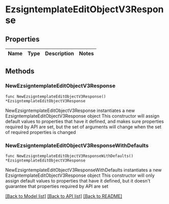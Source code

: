 # EzsigntemplateEditObjectV3Response

## Properties

Name | Type | Description | Notes
------------ | ------------- | ------------- | -------------

## Methods

### NewEzsigntemplateEditObjectV3Response

`func NewEzsigntemplateEditObjectV3Response() *EzsigntemplateEditObjectV3Response`

NewEzsigntemplateEditObjectV3Response instantiates a new EzsigntemplateEditObjectV3Response object
This constructor will assign default values to properties that have it defined,
and makes sure properties required by API are set, but the set of arguments
will change when the set of required properties is changed

### NewEzsigntemplateEditObjectV3ResponseWithDefaults

`func NewEzsigntemplateEditObjectV3ResponseWithDefaults() *EzsigntemplateEditObjectV3Response`

NewEzsigntemplateEditObjectV3ResponseWithDefaults instantiates a new EzsigntemplateEditObjectV3Response object
This constructor will only assign default values to properties that have it defined,
but it doesn't guarantee that properties required by API are set


[[Back to Model list]](../README.md#documentation-for-models) [[Back to API list]](../README.md#documentation-for-api-endpoints) [[Back to README]](../README.md)


